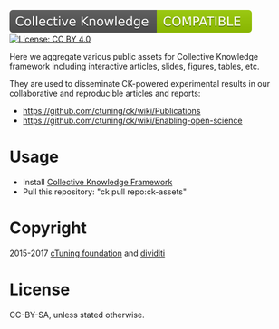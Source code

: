 [![compatibility](https://github.com/ctuning/ck-guide-images/blob/master/ck-compatible.svg)](https://github.com/ctuning/ck)
[![License: CC BY 4.0](https://img.shields.io/badge/License-CC%20BY%204.0-lightgrey.svg)](http://creativecommons.org/licenses/by/4.0/)

Here we aggregate various public assets for Collective Knowledge framework
including interactive articles, slides, figures, tables, etc.

They are used to disseminate CK-powered experimental results 
in our collaborative and reproducible articles and reports:

* https://github.com/ctuning/ck/wiki/Publications
* https://github.com/ctuning/ck/wiki/Enabling-open-science

Usage
=====

* Install [Collective Knowledge Framework](https://github.com/ctuning/ck)
* Pull this repository: "ck pull repo:ck-assets"

Copyright
=========
2015-2017 [cTuning foundation](http://cTuning.org) and [dividiti](http://dividiti.com)

License
=======
CC-BY-SA, unless stated otherwise.

